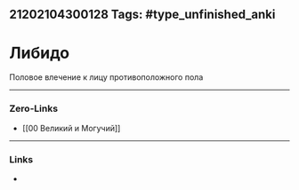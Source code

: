21202104300128
Tags: #type_unfinished_anki 
---
# Либидо

Половое влечение к лицу противоположного пола

---
### Zero-Links
- [[00 Великий и Могучий]]
---
### Links
-